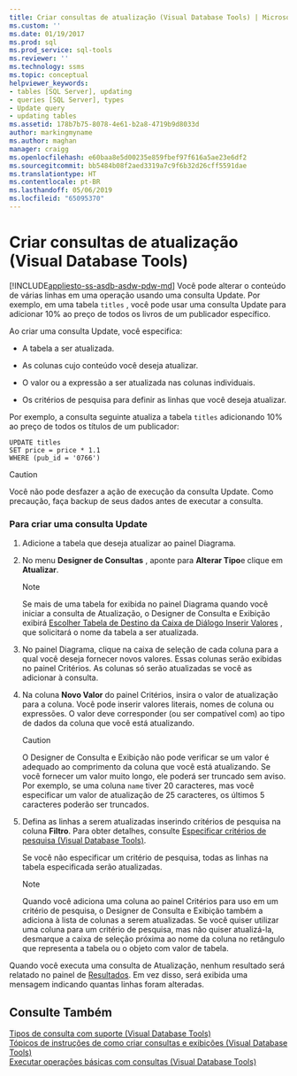 ```yaml
---
title: Criar consultas de atualização (Visual Database Tools) | Microsoft Docs
ms.custom: ''
ms.date: 01/19/2017
ms.prod: sql
ms.prod_service: sql-tools
ms.reviewer: ''
ms.technology: ssms
ms.topic: conceptual
helpviewer_keywords:
- tables [SQL Server], updating
- queries [SQL Server], types
- Update query
- updating tables
ms.assetid: 178b7b75-8078-4e61-b2a8-4719b9d8033d
author: markingmyname
ms.author: maghan
manager: craigg
ms.openlocfilehash: e60baa8e5d00235e859fbef97f616a5ae23e6df2
ms.sourcegitcommit: bb5484b08f2aed3319a7c9f6b32d26cff5591dae
ms.translationtype: HT
ms.contentlocale: pt-BR
ms.lasthandoff: 05/06/2019
ms.locfileid: "65095370"
---
```

# <a name="create-update-queries-visual-database-tools"></a>Criar consultas de atualização (Visual Database Tools)
[!INCLUDE[appliesto-ss-asdb-asdw-pdw-md](../../includes/appliesto-ss-asdb-asdw-pdw-md.md)]
Você pode alterar o conteúdo de várias linhas em uma operação usando uma consulta Update. Por exemplo, em uma tabela `titles` , você pode usar uma consulta Update para adicionar 10% ao preço de todos os livros de um publicador específico.  
  
Ao criar uma consulta Update, você especifica:  
  
-   A tabela a ser atualizada.  
  
-   As colunas cujo conteúdo você deseja atualizar.  
  
-   O valor ou a expressão a ser atualizada nas colunas individuais.  
  
-   Os critérios de pesquisa para definir as linhas que você deseja atualizar.  
  
Por exemplo, a consulta seguinte atualiza a tabela `titles` adicionando 10% ao preço de todos os títulos de um publicador:  
  
```  
UPDATE titles  
SET price = price * 1.1  
WHERE (pub_id = '0766')  
```  
  
> [!CAUTION]  
> Você não pode desfazer a ação de execução da consulta Update. Como precaução, faça backup de seus dados antes de executar a consulta.  
  
### <a name="to-create-an-update-query"></a>Para criar uma consulta Update  
  
1.  Adicione a tabela que deseja atualizar ao painel Diagrama.  
  
2.  No menu **Designer de Consultas** , aponte para **Alterar Tipo**e clique em **Atualizar**.  
  
    > [!NOTE]  
    > Se mais de uma tabela for exibida no painel Diagrama quando você iniciar a consulta de Atualização, o Designer de Consulta e Exibição exibirá [Escolher Tabela de Destino da Caixa de Diálogo Inserir Valores](../../ssms/visual-db-tools/choose-target-table-for-insert-values-dialog-box-visual-database-tools.md) , que solicitará o nome da tabela a ser atualizada.  
  
3.  No painel Diagrama, clique na caixa de seleção de cada coluna para a qual você deseja fornecer novos valores. Essas colunas serão exibidas no painel Critérios. As colunas só serão atualizadas se você as adicionar à consulta.  
  
4.  Na coluna **Novo Valor** do painel Critérios, insira o valor de atualização para a coluna. Você pode inserir valores literais, nomes de coluna ou expressões. O valor deve corresponder (ou ser compatível com) ao tipo de dados da coluna que você está atualizando.  
  
    > [!CAUTION]  
    > O Designer de Consulta e Exibição não pode verificar se um valor é adequado ao comprimento da coluna que você está atualizando. Se você fornecer um valor muito longo, ele poderá ser truncado sem aviso. Por exemplo, se uma coluna `name` tiver 20 caracteres, mas você especificar um valor de atualização de 25 caracteres, os últimos 5 caracteres poderão ser truncados.  
  
5.  Defina as linhas a serem atualizadas inserindo critérios de pesquisa na coluna **Filtro**. Para obter detalhes, consulte [Especificar critérios de pesquisa &#40;Visual Database Tools&#41;](../../ssms/visual-db-tools/specify-search-criteria-visual-database-tools.md).  
  
    Se você não especificar um critério de pesquisa, todas as linhas na tabela especificada serão atualizadas.  
  
    > [!NOTE]  
    > Quando você adiciona uma coluna ao painel Critérios para uso em um critério de pesquisa, o Designer de Consulta e Exibição também a adiciona à lista de colunas a serem atualizadas. Se você quiser utilizar uma coluna para um critério de pesquisa, mas não quiser atualizá-la, desmarque a caixa de seleção próxima ao nome da coluna no retângulo que representa a tabela ou o objeto com valor de tabela.  
  
Quando você executa uma consulta de Atualização, nenhum resultado será relatado no painel de [Resultados](../../ssms/visual-db-tools/results-pane-visual-database-tools.md). Em vez disso, será exibida uma mensagem indicando quantas linhas foram alteradas.  
  
## <a name="see-also"></a>Consulte Também  
[Tipos de consulta com suporte &#40;Visual Database Tools&#41;](../../ssms/visual-db-tools/supported-query-types-visual-database-tools.md)  
[Tópicos de instruções de como criar consultas e exibições &#40;Visual Database Tools&#41;](../../ssms/visual-db-tools/design-queries-and-views-how-to-topics-visual-database-tools.md)  
[Executar operações básicas com consultas &#40;Visual Database Tools&#41;](../../ssms/visual-db-tools/perform-basic-operations-with-queries-visual-database-tools.md)  
  
